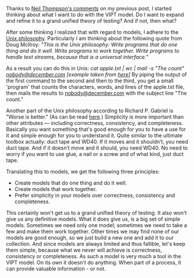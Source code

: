 <html><body><p>Thanks to <a href="http://testingcurve.wordpress.com/2012/07/09/yet-another-testing-model-value-information-processes-value/#comments">Neil Thompson's comments</a> on my previous post, I started thinking about what I want to do with the VIPT model. Do I want to expand and refine it to a grand unified theory of testing? And if not, then what?

After some thinking I realized that with regard to models, I adhere to the <a href="http://www.faqs.org/docs/artu/ch01s06.html">Unix philosophy</a>.
Particularly I am thinking about the following quote from Doug McIlroy:
<em>"This is the Unix philosophy: Write programs that do one thing and do it well. Write programs to work together. Write programs to handle text streams, because that is a universal interface."</em>

As a result you can do this in Unix:
<em>cat apple.txt | wc | mail -s "The count" nobody@december.com [example taken from <a href="http://www.december.com/unix/tutor/pipesfilters.html">here</a>]</em>
By piping the output of the first command to the second and then to the third, you get a small 'program' that counts the characters, words, and lines of the apple.txt file, then mails the results to nobody@december.com with the subject line "The count."

Another part of the Unix philosophy according to Richard P. Gabriel is "Worse is better." (As can be read <a href="http://www.dreamsongs.com/RiseOfWorseIsBetter.html">here</a>.) Simplicity is more important than other attributes — including correctness, consistency, and completeness. Basically you want something that's good enough for you to have a use for it and simple enough for you to understand it. Quite similar to the ultimate toolbox actually: duct tape and WD40. If it moves and it shouldn’t, you need duct tape. And if it doesn’t move and it should, you need WD40. No need to worry if you want to use glue, a nail or a screw and of what kind, just duct tape.

Translating this to models, we get the following three principles:
- Create models that do one thing and do it well.
- Create models that work together.
- Prefer simplicity in your models over correctness, consistency and completeness.

This certainly won't get us to a grand unified theory of testing. It also won't give us any definitive models. What it does give us, is a big set of simple models. Sometimes we need only one model; sometimes we need to take a few and make them work together. Other times we may find none of our models are good enough, so we just build a new one and add it to our collection. And since models are always limited and thus fallible, let's keep them simple, because what we never will achieve is correctness, consistency or completeness.
As such a model is very much a tool in the VIPT model. On its own it doesn't do anything. When part of a process, it can provide valuable information - or not.</p></body></html>